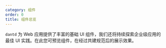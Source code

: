 ```yaml
---
category: 组件
order: 0
title: 组件总览
---
```


`dantd` 为 Web 应用提供了丰富的基础 UI 组件，我们还将持续探索企业级应用的最佳 UI 实践。在此您可预览组件，在经过共建规范后的展示效果。
